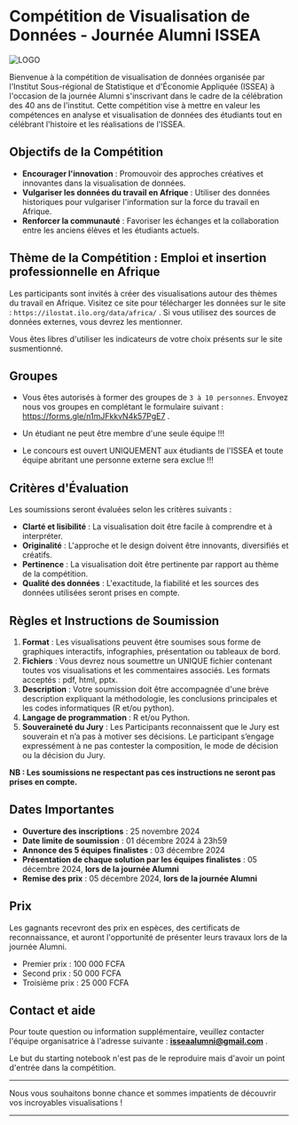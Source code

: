 # Compétition de Visualisation de Données - Journée Alumni ISSEA


![LOGO](https://issea-cemac.org/issea/themes/issea/assets/images/logo.png)


Bienvenue à la compétition de visualisation de données organisée par l'Institut Sous-régional de Statistique et d'Économie Appliquée (ISSEA) à l'occasion de la journée Alumni s'inscrivant dans le cadre de la célébration des 40 ans de l'institut. Cette compétition vise à mettre en valeur les compétences en analyse et visualisation de données des étudiants tout en célébrant l'histoire et les réalisations de l'ISSEA.

## Objectifs de la Compétition

- **Encourager l'innovation** : Promouvoir des approches créatives et innovantes dans la visualisation de données.
- **Vulgariser les données du travail en Afrique** : Utiliser des données historiques pour vulgariser l'information sur la force du travail en Afrique.
- **Renforcer la communauté** : Favoriser les échanges et la collaboration entre les anciens élèves et les étudiants actuels.

## Thème de la Compétition : Emploi et insertion professionnelle en Afrique

Les participants sont invités à créer des visualisations autour des thèmes du travail en Afrique. Visitez ce site pour télécharger les données sur le site :
`https://ilostat.ilo.org/data/africa/` . Si vous utilisez des sources de données externes, vous devrez les mentionner.

Vous êtes libres d'utiliser les indicateurs de votre choix présents sur le site susmentionné.

## Groupes

- Vous êtes autorisés à former des groupes de `3 à 10 personnes`. Envoyez nous vos groupes en complétant le formulaire suivant : https://forms.gle/n1mJFkkvN4k57PgE7 .

- Un étudiant ne peut être membre d'une seule équipe !!!

- Le concours est ouvert UNIQUEMENT aux étudiants de l'ISSEA et toute équipe abritant une personne externe sera exclue !!!


## Critères d'Évaluation

Les soumissions seront évaluées selon les critères suivants :
- **Clarté et lisibilité** : La visualisation doit être facile à comprendre et à interpréter.
- **Originalité** : L'approche et le design doivent être innovants, diversifiés et créatifs.
- **Pertinence** : La visualisation doit être pertinente par rapport au thème de la compétition.
- **Qualité des données** : L'exactitude, la fiabilité et les sources des données utilisées seront prises en compte.

## Règles et Instructions de Soumission

1. **Format** : Les visualisations peuvent être soumises sous forme de graphiques interactifs, infographies, présentation ou tableaux de bord.
2. **Fichiers** : Vous devrez nous soumettre un UNIQUE fichier contenant toutes vos visualisations et les commentaires associés. Les formats acceptés : pdf, html, pptx.
3. **Description** : Votre soumission doit être accompagnée d'une brève description expliquant la méthodologie, les conclusions principales et les codes informatiques (R et/ou python).
4. **Langage de programmation** : R et/ou Python.
5. **Souveraineté du Jury** : Les Participants reconnaissent que le Jury est souverain et n’a pas à motiver ses décisions. Le participant s’engage expressément à ne pas contester la composition, le mode de décision ou la décision du Jury.

**NB : Les soumissions ne respectant pas ces instructions ne seront pas prises en compte.**

## Dates Importantes

- **Ouverture des inscriptions** : 25 novembre 2024
- **Date limite de soumission** : 01 décembre 2024 à 23h59
- **Annonce des 5 équipes finalistes** : 03 décembre 2024
- **Présentation de chaque solution par les équipes finalistes** : 05 décembre 2024, **lors de la journée Alumni**
- **Remise des prix** : 05 décembre 2024, **lors de la journée Alumni**


## Prix

Les gagnants recevront des prix en espèces, des certificats de reconnaissance, et auront l'opportunité de présenter leurs travaux lors de la journée Alumni.
- Premier prix : 100 000 FCFA
- Second prix : 50 000 FCFA
- Troisième prix : 25 000 FCFA

## Contact et aide

Pour toute question ou information supplémentaire, veuillez contacter l'équipe organisatrice à l'adresse suivante : **isseaalumni@gmail.com** .

Le but du starting notebook n'est pas de le reproduire mais d'avoir un point d'entrée dans la compétition.

---

Nous vous souhaitons bonne chance et sommes impatients de découvrir vos incroyables visualisations !

---

